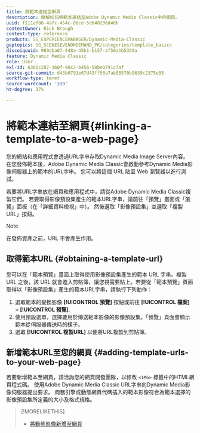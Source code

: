 ```yaml
---
title: 將範本連結至網頁
description: 瞭解如何將範本連結至Adobe Dynamic Media Classic中的網頁。
uuid: f111ef06-4afc-454c-86ce-5d640236d40b
contentOwner: Rick Brough
content-type: reference
products: SG_EXPERIENCEMANAGER/Dynamic-Media-Classic
geptopics: SG_SCENESEVENONDEMAND_PK/categories/template_basics
discoiquuid: 989dba07-448a-45b1-b157-af50abb5359a
feature: Dynamic Media Classic
role: User
exl-id: 6305c287-360f-48c2-b456-58be0791c7af
source-git-commit: d43b0791e67d43ff56a7ab85570b9639c2375e05
workflow-type: tm+mt
source-wordcount: '339'
ht-degree: 37%

---
```


# 將範本連結至網頁{#linking-a-template-to-a-web-page}

您的網站和應用程式會透過URL字串存取Dynamic Media Image Server內容。 在您發佈範本後，Adobe Dynamic Media Classic會啟動參考Dynamic Media影像伺服器上的範本的URL字串。 您可以將這個 URL 貼至 Web 瀏覽器以進行測試。

若要將URL字串放在網頁和應用程式中，請從Adobe Dynamic Media Classic複製它們。 若要取得影像預設集產生的範本URL字串，請前往「預覽」畫面或「瀏覽」面板（在「詳細資料檢視」中）。 然後選取「影像預設集」並選取「複製 URL」按鈕。

>[!NOTE]
>
>在發佈資產之前，URL 不會產生作用。

## 取得範本URL {#obtaining-a-template-url}

您可以在「範本預覽」畫面上取得使用影像預設集產生的範本 URL 字串。複製 URL 之後，該 URL 就會進入剪貼簿，讓您視需要貼上。若要從「範本預覽」頁面取得以「影像預設集」產生的範本URL字串，請執行下列動作：

1. 選取範本的變換影像 **[!UICONTROL 預覽]** 按鈕或前往 **[!UICONTROL 檔案]** > **[!UICONTROL 預覽]**.
1. 使用預設選單，選擇要用於傳送範本影像的影像預設集。「預覽」頁面會顯示範本從伺服器傳送時的樣子。
1. 選取 **[!UICONTROL 複製URL]** 以便將URL複製到剪貼簿。

## 新增範本URL至您的網頁 {#adding-template-urls-to-your-web-page}

若要新增範本至網頁，請洽詢您的網頁開發團隊，以修改 `<IMG>` 標籤中的HTML網頁程式碼。 使用Adobe Dynamic Media Classic URL字串向Dynamic Media影像伺服器提出要求。 商務引擎或動態網頁代碼插入的範本影像符合為範本選擇的影像預設集所定義的大小及格式規格。

>[!MORELIKETHIS]
>
>* [將動態影像新增至網頁](linking-urls-web-application.md#adding_dynamic_images_to_your_web_page)

